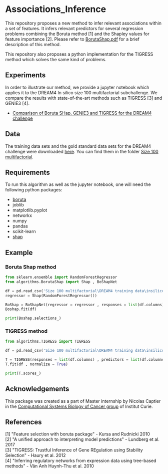# Associations_Inference

This repository proposes a new method to infer relevant associations within a set of features. It infers relevant predictors for several regression problems combining the Boruta method [1] and the Shapley values for feature importance [2]. Please refer to [BorutaShap.pdf](BorutaShap.pdf) for a brief description of this method. 

This repository also proposes a python implementation for the TIGRESS method which solves the same kind of problems.

## Experiments

In order to illustrate our method, we provide a jupyter notebook which applies it to the DREAM4 In silico size 100 multifactorial subchallenge. We compare the results with state-of-the-art methods such as TIGRESS [3] and GENIE3 [4].
* [Comparison of Boruta SHap, GENIE3 and TIGRESS for the DREAM4 challenge](DREAM4_challenge.ipynb)

## Data 

The training data sets and the gold standard data sets for the DREAM4 challenge were downloaded [here](http://dreamchallenges.org/project/dream4-in-silico-network-challenge/). You can find them in the folder [Size 100 multifactorial](https://github.com/ncaptier/Associations_Inference/tree/master/Size%20100%20multifactorial).

## Requirements

To run this algorithm as well as the jupyter notebook, one will need the following python packages:
* [boruta](https://github.com/scikit-learn-contrib/boruta_py)
* joblib
* matplotlib.pyplot
* networkx
* numpy
* pandas
* scikit-learn
* [shap](https://github.com/slundberg/shap)

## Example

### Boruta Shap method

```python
from sklearn.ensemble import RandomForestRegressor
from algorithms.BorutaShap import Shap , BoShapNet

df = pd.read_csv('Size 100 multifactorial\DREAM4 training data\insilico_size100_1_multifactorial.tsv' , sep = '\t')
regressor = Shap(RandomForestRegressor())

BoShap = BoShapNet(regressor = regressor , responses = list(df.columns) , predictors = list(df.columns) , n_jobs = -1)
Boshap.fit(df)

print(Boshap.selections_)
```

### TIGRESS method

```python
from algorithms.TIGRESS import TIGRESS

df = pd.read_csv('Size 100 multifactorial\DREAM4 training data\insilico_size100_1_multifactorial.tsv' , sep = '\t')

T = TIGRESS(responses = list(df.columns) , predictors = list(df.columns))
T.fit(df , normalize = True)

print(T.scores_)
```
## Acknowledgements

This package was created as a part of Master internship by Nicolas Captier in the [Computational Systems Biology of Cancer group](http://sysbio.curie.fr) of Institut Curie.

## References
[1] "Feature selection with boruta package" - Kursa and Rudnicki 2010   
[2] "A unified approach to interpreting model predictions" - Lundberg et al. 2017   
[3] "TIGRESS: Trustful Inference of Gene REgulation using Stability Selection" - Haury et al. 2012   
[4] "Inferring regulatory networks from expression data using tree-based methods" - Vân Anh Huynh-Thu et al. 2010    